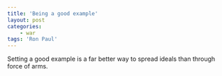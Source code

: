 ```yaml
---
title: 'Being a good example'
layout: post
categories:
    - war
tags: 'Ron Paul'
---
```


Setting a good example is a far better way to spread ideals than through force of arms.